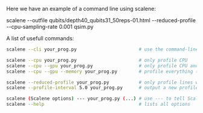 Here we have an example of a command line using scalene: 
 
scalene --outfile qubits/depth40_qubits31_50reps-01.html  --reduced-profile --cpu-sampling-rate 0.001  qsim.py

A list of usefull commands:

```bash
scalene --cli your_prog.py                       # use the command-line only (no web interface)

scalene --cpu your_prog.py                       # only profile CPU
scalene --cpu --gpu your_prog.py                 # only profile CPU and GPU
scalene --cpu --gpu --memory your_prog.py        # profile everything (same as no options)

scalene --reduced-profile your_prog.py           # only profile lines with significant usage
scalene --profile-interval 5.0 your_prog.py      # output a new profile every five seconds

scalene (Scalene options) --- your_prog.py (...) # use --- to tell Scalene to ignore options after that point
scalene --help                                   # lists all options
```

